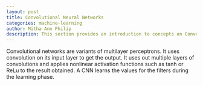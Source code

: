 ```yaml
---
layout: post
title: Convolutional Neural Networks
categories: machine-learning
author: Mitha Ann Philip
description: This section provides an introduction to concepts on Convolutional Neural Network.
---
```


Convolutional networks are variants of multilayer perceptrons. It uses convolution on its input layer to get the output. It uses out multiple layers of convolutions and applies nonlinear activation functions such as tanh or ReLu to the result obtained. A CNN learns the values for the filters during the learning phase.
